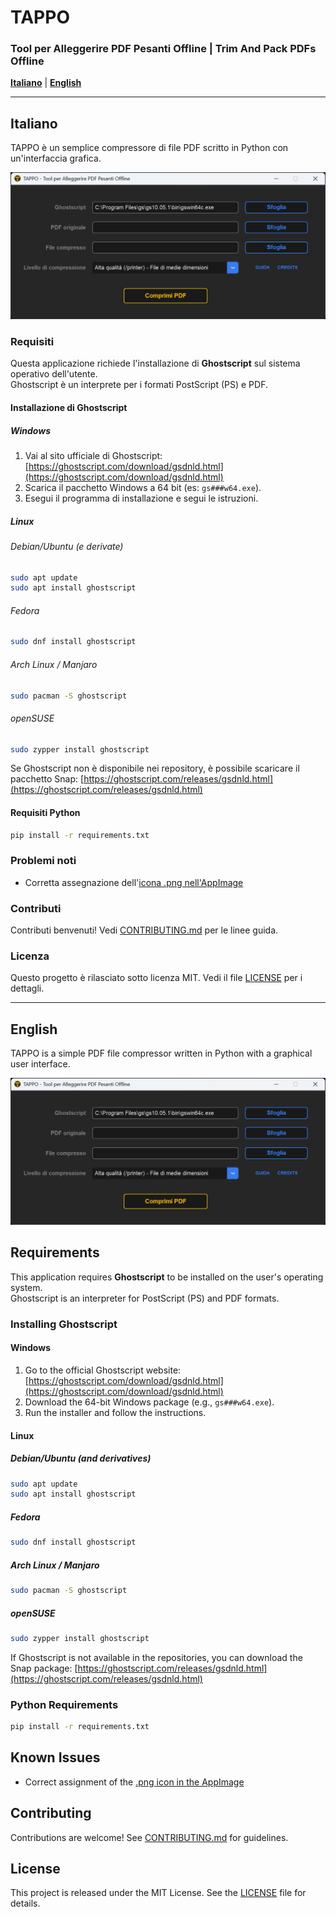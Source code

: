 
# TAPPO

### Tool per Alleggerire PDF Pesanti Offline | Trim And Pack PDFs Offline

**[Italiano](#italiano)** | **[English](#english)**

---

## Italiano

TAPPO è un semplice compressore di file PDF scritto in Python con un'interfaccia grafica.

![Screenshot](screenshots/tappo_1.2.0_screenshot_windows.png)

### Requisiti

Questa applicazione richiede l'installazione di **Ghostscript** sul sistema operativo dell'utente.  
Ghostscript è un interprete per i formati PostScript (PS) e PDF.

#### Installazione di Ghostscript

##### Windows

1. Vai al sito ufficiale di Ghostscript: [https://ghostscript.com/download/gsdnld.html](https://ghostscript.com/download/gsdnld.html)
2. Scarica il pacchetto Windows a 64 bit (es: `gs###w64.exe`).
3. Esegui il programma di installazione e segui le istruzioni.

##### Linux

###### Debian/Ubuntu (e derivate)
```bash
sudo apt update
sudo apt install ghostscript
```

###### Fedora
```bash
sudo dnf install ghostscript
```

###### Arch Linux / Manjaro
```bash
sudo pacman -S ghostscript
```

###### openSUSE
```bash
sudo zypper install ghostscript
```

Se Ghostscript non è disponibile nei repository, è possibile scaricare il pacchetto Snap: [https://ghostscript.com/releases/gsdnld.html](https://ghostscript.com/releases/gsdnld.html)

#### Requisiti Python

```bash
pip install -r requirements.txt
```

### Problemi noti

- Corretta assegnazione dell'[icona .png nell'AppImage](https://github.com/Ghizza/tappo/issues/2)

### Contributi

Contributi benvenuti! Vedi [CONTRIBUTING.md](./CONTRIBUTING.md) per le linee guida.

### Licenza

Questo progetto è rilasciato sotto licenza MIT. Vedi il file [LICENSE](./LICENSE) per i dettagli.

---

## English

TAPPO is a simple PDF file compressor written in Python with a graphical user interface.

![Screenshot](screenshots/tappo_1.2.0_screenshot_windows.png)

## Requirements

This application requires **Ghostscript** to be installed on the user's operating system.  
Ghostscript is an interpreter for PostScript (PS) and PDF formats.

### Installing Ghostscript

#### Windows

1. Go to the official Ghostscript website: [https://ghostscript.com/download/gsdnld.html](https://ghostscript.com/download/gsdnld.html)
2. Download the 64-bit Windows package (e.g., `gs###w64.exe`).
3. Run the installer and follow the instructions.

#### Linux

##### Debian/Ubuntu (and derivatives)
```bash
sudo apt update
sudo apt install ghostscript
```

##### Fedora
```bash
sudo dnf install ghostscript
```

##### Arch Linux / Manjaro
```bash
sudo pacman -S ghostscript
```

##### openSUSE
```bash
sudo zypper install ghostscript
```

If Ghostscript is not available in the repositories, you can download the Snap package: [https://ghostscript.com/releases/gsdnld.html](https://ghostscript.com/releases/gsdnld.html)

### Python Requirements

```bash
pip install -r requirements.txt
```

## Known Issues

- Correct assignment of the [.png icon in the AppImage](https://github.com/Ghizza/tappo/issues/2)

## Contributing

Contributions are welcome! See [CONTRIBUTING.md](./CONTRIBUTING.md) for guidelines.

## License

This project is released under the MIT License. See the [LICENSE](./LICENSE) file for details.
